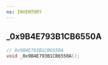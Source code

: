 ```yaml
---
ns: INVENTORY
---
```

## _0x9B4E793B1CB6550A

```c
// 0x9B4E793B1CB6550A
void _0x9B4E793B1CB6550A();
```

